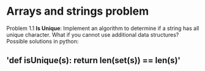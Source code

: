 # Arrays and strings problem

Problem 1.1 **Is Unique**: Implement an algorithm to determine if a string has all unique character. What if you cannot use additional data structures?
<br/>
Possible solutions in python:

'def isUnique(s):
    return len(set(s)) == len(s)'
---
